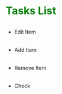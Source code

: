 <!DOCTYPE html>
<html lang="en">
<head>
    <meta charset="UTF-8">
    <meta name="viewport" content="width=device-width, initial-scale=1.0">
    <title>Task List</title>
</head>
   <style>
        *{
            margin: 0;
            padding: 0;
            box-sizing: border-box;
        }
        .container{
             padding-left: 5rem;
             padding-top: 5rem;
             
        }

        ul{
            display: flex;
             gap: 2rem;
             flex-direction: column;
             margin-top: 2rem;
        }
   </style>
<body>
      <div class="container">
           <h1 style="color: green;">Tasks List</h1>
           <ul>
              <li>Edit Item</li>
              <li>Add Item</li>
              <li>Remove Item</li>
              <li>Check</li>
           </ul>
      </div>

</body>
</html>
